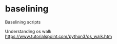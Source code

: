 # baselining
Baselining scripts

Understanding os walk
https://www.tutorialspoint.com/python3/os_walk.htm
